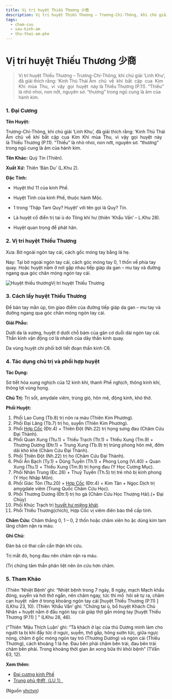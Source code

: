 ```yaml
---
title: Vị trí huyệt Thiếu Thương 少商 
description: Vị trí huyệt Thiếu Thương – Trương-Chí-Thông, khi chú giải ‘Linh Khu’, đã giải thích rằng- ‘Kinh Thủ Thái Âm  chủ  về  khí  bất  cập  cua  Kim  Khí  mùa  Thu,  vì  vậy  gọi  huyệt  này là Thiếu Thương (P.11). “Thiếu” là nhỏ nhoi, non nớt, nguyên sơ. “thương” trong ngũ cung là âm của hành kim.
tags:
  - cham-cuu
  - sau-kinh-am
  - thu-thai-am-phe
---
```


# Vị trí huyệt Thiếu Thương 少商  

> Vị trí huyệt Thiếu Thương – Trương-Chí-Thông, khi chú giải ‘Linh Khu’, đã giải thích rằng: ‘Kinh Thủ Thái Âm  chủ  về  khí  bất  cập  cua  Kim  Khí  mùa  Thu,  vì  vậy  gọi  huyệt  này là Thiếu Thương (P.11). “Thiếu” là nhỏ nhoi, non nớt, nguyên sơ. “thương” trong ngũ cung là âm của hành kim.

### **1. Đại Cương**

**Tên Huyệt:**

Trương-Chí-Thông, khi chú giải ‘Linh Khu’, đã giải thích rằng: ‘Kinh Thủ Thái Âm  chủ  về  khí  bất  cập  cua  Kim  Khí  mùa  Thu,  vì  vậy  gọi  huyệt  này là Thiếu Thương (P.11). “Thiếu” là nhỏ nhoi, non nớt, nguyên sơ. “thương” trong ngũ cung là âm của hành kim.

**Tên Khác:** Quỷ Tín (Thiên).

**Xuất Xứ:** Thiên ‘Bản Du’ (L.Khu 2).

**Đặc Tính:**

+ Huyệt thứ 11 của kinh Phế.

+ Huyệt Tỉnh của kinh Phế, thuộc hành Mộc.

+ 1 trong ‘Thập Tam Quy? Huyệt’ với tên gọi là Quy? Tín.

+ Là huyệt cổ điển trị tai ù do Tông khí hư (thiên ‘Khẩu Vấn’ – L.Khu 28).

+ Huyệt quan trọng để phát hãn.

### **2. Vị trí huyệt Thiếu Thương**

Xưa: Bờ ngoài ngón tay cái, cách gốc móng tay bằng lá hẹ.

Nay: Tại bờ ngoài ngón tay cái, cách góc móng tay 0, 1 thốn về phía tay quay. Hoặc huyệt nằm ở nơi gặp nhau tiếp giáp da gan – mu tay và đường ngang qua góc chân móng ngón tay cái.

![Huyệt thiếu thương](/imgs/yhctvn/Huyet-thieu-thuong-e1644825027414.jpg)Vị trí huyệt Thiếu Thương

### **3. Cách lấy huyệt Thiếu Thương**

Để bàn tay mằn úp, tìm giao điểm của đường tiếp giáp da gan – mu tay và đường ngang qua góc chân móng ngón tay cái.

**Giải Phẫu:**

Dưới da là xương, huyệt ở dưới chỗ bám của gân cơ duỗi dài ngón tay cái. Thần kinh vận động cơ là nhánh của dây thần kinh quay.

Da vùng huyệt chi phối bởi tiết đoạn thần kinh C6.

### **4.** **Tác dụng chủ trị và phối hợp huyệt**

**Tác Dụng:**

Sơ tiết hỏa xung nghịch của 12 kinh khí, thanh Phế nghịch, thông kinh khí, thông lợi vùng họng.

**Chủ Trị:** Trị sốt, amydale viêm, trúng gió, hôn mê, động kinh, khó thở.

**Phối Huyệt:**

1. Phối Lao Cung (Tb.8) trị nôn ra máu (Thiên Kim Phương).
2. Phối Đại Lăng (Tb.7) trị ho, suyễn (Thiên Kim Phương).
3. Phối [Hợp Cốc](/yhctvn/huyet-hop-coc-%e5%90%88-%e8%b0%b7/) (Đtr.4) + Thiên Đột (Nh.22) trị họng sưng đau (Châm Cứu Đại Thành).
4. Phối Quan Xung (Ttu.1) + Thiếu Trạch (Ttr.1) + Thiếu Xung (Tm.9) + Thương Dương (Đtr.1) + Trung Xung (Tb.9) trị trúng phong hôn mê, đờm dãi khò khè (Châm Cứu Đại Thành).
5. Phối Thiên Đột (Nh.22) trị ho (Châm Cứu Đại Thành).
6. Phối Ẩn Bạch (Ty.1) + Dũng Tuyền (Th.1) + Phong Long (Vi.40) + Quan Xung (Ttu.1) + Thiếu Xung (Tm.9) trị họng đau (Y Học Cương Mục).
7. Phối Nhân Trung (Đc.26) + Thuỷ Tuyền (Th.5) trị trẻ nhỏ bị kinh phong (Y Học Nhập Môn).
8. Phối Giác Tôn (Ttu.20) + [Hợp Cốc](/yhctvn/huyet-hop-coc-%e5%90%88-%e8%b0%b7/) (Đtr.4) + Kim Tân + Ngọc Dịch trị amygdale viêm (Trung Quốc Châm Cứu Học).
9. Phối Thương Dương (Đtr.1) trị ho gà (Châm Cứu Học Thượng Hải).(+ Đại Chùy)
10. Phối Khúc Trạch trị [huyết hư miệng khát](/yhctvn/chung-huyet-hu-trong-dong-y-dung-coi-nhe/).
11. Phối Thiếu Thương(chích), Hợp Cốc vị viêm điên bào thể cấp tính.

**Châm Cứu:** Châm thẳng 0, 1 – 0, 2 thốn hoặc châm xiên ho ặc dùng kim tam lăng châm nặn ra máu.

**Ghi Chú:**

Đàn bà có thai cần cẩn thận khi cứu.

Trị mắt đỏ, họng đau nên châm nặn ra máu.

(Trị chứng tâm thần phân liệt nên ôn cứu hơn châm.

### **5. Tham Khảo**

(Thiên ‘Nhiệt Bệnh’ ghi: “Nhiệt bệnh trong 7 ngày, 8 ngày, mạch Mạch khẩu đóng, suyễn và hơi thở ngắn, nên châm ngay, tức thì mồ  hôi sẽ tự ra, châm cạn huyệt  nằm ở trong khoảng ngón tay cái [huyệt Thiếu Thương (P.11) ] (LKhu 23, 10). (Thiên ‘Khẩu Vấn’ ghi: “Chứng tai ù, bổ huyệt Khách Chủ Nhân + huyệt nằm ở đầu ngón tay cái giáp thịt gần móng tay [huyệt Thiếu Thương (P.11) ] ” (LKhu 28, 46).

(“Thiên ‘Mậu Thích Luận’ ghi: “Tà khách ở lạc của thủ Dương minh làm cho người ta bị khí đầy tức ở ngực, suyễn, thở gấp, hông sườn tức, giữa ngực nóng, châm ở gốc móng ngón tay trỏ (Thương Dương) và ngón cái (Thiếu Thương), cách khoảng 1 lá hẹ. Đau bên phải châm bên trái, đau bên trái châm bên phải. Trong khoảng thời gian ăn xong bữa thì khỏi bệnh” (TVấn 63, 12).

**Xem thêm:**

* [Đại cương kinh Phế](/yhctvn/kinh-thu-thai-am-phe/)
* [Trung phủ 中府（LU 1）](/yhctvn/huyet-trung-phu/)

(Nguồn <a href="https://yhctvn.com/huyet-thieu-thuong/" target="_blank">yhctvn</a>)

